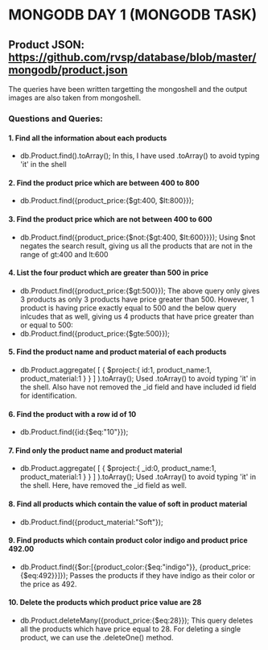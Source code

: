 # MONGODB DAY 1 (MONGODB TASK)

## Product JSON: https://github.com/rvsp/database/blob/master/mongodb/product.json

The queries have been written targetting the mongoshell and the output images are also taken from mongoshell.

### Questions and Queries:

#### 1. Find all the information about each products
* db.Product.find().toArray();
In this, I have used .toArray() to avoid typing 'it' in the shell

#### 2. Find the product price which are between 400 to 800
* db.Product.find({product_price:{$gt:400, $lt:800}});

#### 3. Find the product price which are not between 400 to 600
* db.Product.find({product_price:{$not:{$gt:400, $lt:600}}});
Using $not negates the search result, giving us all the products that are not in the range of gt:400 and lt:600

#### 4. List the four product which are greater than 500 in price 
* db.Product.find({product_price:{$gt:500}});
The above query only gives 3 products as only 3 products have price greater than 500.
However, 1 product is having price exactly equal to 500 and the below query inlcudes that as well, giving us 4 products that have price greater than or equal to 500:
* db.Product.find({product_price:{$gte:500}});

#### 5. Find the product name and product material of each products
* db.Product.aggregate(
	[
		{
			$project:{
				id:1,
				product_name:1,
				product_material:1
			}
		}
	]
).toArray();
Used .toArray() to avoid typing 'it' in the shell. Also have not removed the _id field and have included id field for identification.

#### 6. Find the product with a row id of 10
* db.Product.find({id:{$eq:"10"}});

#### 7. Find only the product name and product material
* db.Product.aggregate(
	[
		{
			$project:{
				_id:0,
				product_name:1,
				product_material:1
			}
		}
	]
).toArray();
Used .toArray() to avoid typing 'it' in the shell.
Here, have removed the _id field as well.

#### 8. Find all products which contain the value of soft in product material 
* db.Product.find({product_material:"Soft"});

#### 9. Find products which contain product color indigo  and product price 492.00
* db.Product.find({$or:[{product_color:{$eq:"indigo"}}, {product_price:{$eq:492}}]});
Passes the products if they have indigo as their color or the price as 492.

#### 10. Delete the products which product price value are 28
* db.Product.deleteMany({product_price:{$eq:28}});
This query deletes all the products which have price equal to 28.
For deleting a single product, we can use the .deleteOne() method.